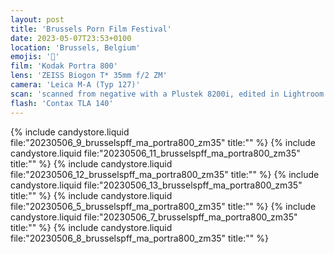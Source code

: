 ```yaml
---
layout: post
title: 'Brussels Porn Film Festival'
date: 2023-05-07T23:53+0100
location: 'Brussels, Belgium'
emojis: '🔞'
film: 'Kodak Portra 800'
lens: 'ZEISS Biogon T* 35mm f/2 ZM'
camera: 'Leica M-A (Typ 127)'
scan: 'scanned from negative with a Plustek 8200i, edited in Lightroom'
flash: 'Contax TLA 140'
---
```


{% include candystore.liquid file:"20230506_9_brusselspff_ma_portra800_zm35" title:"" %}
{% include candystore.liquid file:"20230506_11_brusselspff_ma_portra800_zm35" title:"" %}
{% include candystore.liquid file:"20230506_12_brusselspff_ma_portra800_zm35" title:"" %}
{% include candystore.liquid file:"20230506_13_brusselspff_ma_portra800_zm35" title:"" %}
{% include candystore.liquid file:"20230506_5_brusselspff_ma_portra800_zm35" title:"" %}
{% include candystore.liquid file:"20230506_7_brusselspff_ma_portra800_zm35" title:"" %}
{% include candystore.liquid file:"20230506_8_brusselspff_ma_portra800_zm35" title:"" %}